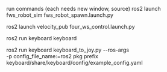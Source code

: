 run commands (each needs new window, source)
ros2 launch fws_robot_sim fws_robot_spawn.launch.py

ros2 launch velocity_pub four_ws_control.launch.py

ros2 run keyboard keyboard

ros2 run keyboard keyboard_to_joy.py --ros-args \
  -p config_file_name:=ros2 pkg prefix keyboard/share/keyboard/config/example_config.yaml
